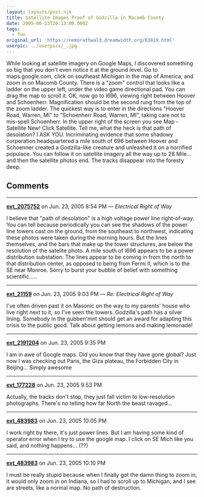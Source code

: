 ```yaml
---
layout: layouts/post.njk
title: Satellite Images Proof of Godzilla in Macomb County
date: 2005-06-23T20:13:00.000Z
tags:
  - fun
original_url: 'https://nemorathwald.dreamwidth.org/63819.html'
userpic: ../userpics/_.jpg
---
```

While looking at satellite imagery on Google Maps, I discovered something so big that you don't even notice it at the ground level. Go to maps.google.com, click on southeast Michigan in the map of America, and zoom in on Macomb County. There is a "zoom" control that looks like a ladder on the upper left, under the video game directional pad. You can drag the map to scroll it. OK, now go to I696, viewing right between Hoover and Schoenherr. Magnification should be the second rung from the top of the zoom ladder. The quickest way is to enter in the directions "Hoover Road, Warren, MI" to "Schoenherr Road, Warren, MI", taking care not to mis-spell Schoenherr. In the upper right of the screen you see Map - Satellite New! Click Satellite. Tell me, what the heck is that path of desolation? I ASK YOU. Incriminating evidence that some shadowy corporation headquartered a mile south of 696 between Hoover and Schoenner created a Godzilla-like creature and unleashed it on a horrified populace. You can follow it on satellite imagery all the way up to 28 Mile... and then the satellite photos end. The tracks disappear into the foresty deep.

## Comments

---

**[ext_2075752](https://www.dreamwidth.org/users/ext_2075752)** on Jun. 23, 2005 8:54 PM — *Electrical Right of Way*

I believe that "path of desolation" is a high voltage power line right-of-way. You can tell because periodically you can see the shadows of the power line towers cast on the ground, from the southeast to northwest, indicating these photos were taken during the morning hours. But the lines themselves, and the bars that make up the tower structures, are below the resolution of the satelite photo. A mile south of I696 appears to be a power distribution substation. The lines appear to be coming in from the north to that distribution center, as opposed to being from Fermi II, which is to the SE near Monroe. Sorry to burst your bubble of belief with something scientific.....

---

**[ext_21159](https://www.dreamwidth.org/users/ext_21159)** on Jun. 23, 2005 9:03 PM — *Re: Electrical Right of Way*

I've often driven past it on Masonic on the way to my parents' house who live right next to it, so I've seen the towers. Godzilla's path has a silver lining. Somebody in the gubben'mnt should get an award for adapting this crisis to the public good. Talk about getting lemons and making lemonade!

---

**[ext_2191204](https://www.dreamwidth.org/users/ext_2191204)** on Jun. 23, 2005 9:35 PM

I am in awe of Google maps. Did you know that they have gone global? Just now I was checking out Paris, the Giza plateau, the Forbidden City in Beijing... Simply awesome

---

**[ext_177228](https://www.dreamwidth.org/users/ext_177228)** on Jun. 23, 2005 9:53 PM

Actually, the tracks don't stop, they just fall victim to low-resolution photographs. There's no telling how far North the beast ravaged...

---

**[ext_483983](https://www.dreamwidth.org/users/ext_483983)** on Jun. 23, 2005 10:05 PM

I work right by there, it's just power lines. But I am having some kind of operator error when I try to use the google map. I click on SE Mich like you said, and nothing happens... (??)

---

**[ext_483983](https://www.dreamwidth.org/users/ext_483983)** on Jun. 23, 2005 10:10 PM

I must be really stupid because when I finally got the damn thing to zoom in, it would only zoom in on Indiana, so I had to scroll up to Michigan, and I see are streets, like a normal map. No path of destruction.
